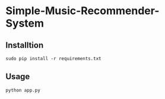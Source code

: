 # Simple-Music-Recommender-System

## Installtion
```
sudo pip install -r requirements.txt
```

## Usage
```
python app.py
```
